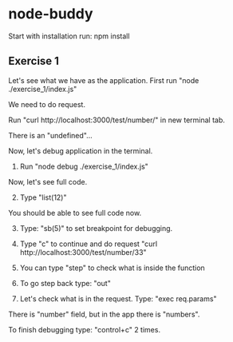# node-buddy

Start with installation
run:
npm install

## Exercise 1

Let's see what we have as the application. First run "node ./exercise_1/index.js"

We need to do request.

Run "curl http://localhost:3000/test/number/" in new terminal tab.

There is an "undefined"...

Now, let's debug application in the terminal.

1. Run "node debug ./exercise_1/index.js"

Now, let's see full code.

2. Type "list(12)"

You should be able to see full code now.

3. Type: "sb(5)" to set breakpoint for debugging.

4. Type "c" to continue and do request "curl http://localhost:3000/test/number/33"

5. You can type "step" to check what is inside the function

6. To go step back type: "out"

7. Let's check what is in the request. Type: "exec req.params"

There is "number" field, but in the app there is "numbers".

To finish debugging type: "control+c" 2 times.
